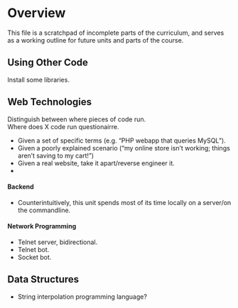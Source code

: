 <h1 id="overview">Overview</h1>
<p>This file is a scratchpad of incomplete parts of the curriculum, and serves as a working outline for future units and parts of the course.</p>
<h2 id="using-other-code">Using Other Code</h2>
<p>Install some libraries.</p>
<h2 id="web-technologies">Web Technologies</h2>
<p>Distinguish between where pieces of code run.<br>
Where does X code run questionairre.</p>
<ul>
<li>Given a set of specific terms (e.g. “PHP webapp that queries MySQL”).</li>
<li>Given a poorly explained scenario (“my online store isn’t working; things aren’t saving to my cart!”)</li>
<li>Given a real website, take it apart/reverse engineer it.</li>
<li></li>
</ul>
<h4 id="backend">Backend</h4>
<ul>
<li>Counterintuitively, this unit spends most of its time locally on a server/on the commandline.</li>
</ul>
<h4 id="network-programming">Network Programming</h4>
<ul>
<li>Telnet server, bidirectional.</li>
<li>Telnet bot.</li>
<li>Socket bot.</li>
</ul>
<h2 id="data-structures">Data Structures</h2>
<ul>
<li>String interpolation programming language?</li>
</ul>